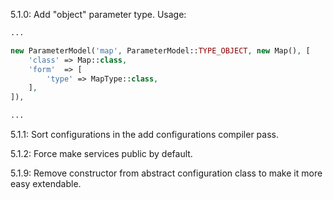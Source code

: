 5.1.0: Add "object" parameter type. Usage:

```php
...

new ParameterModel('map', ParameterModel::TYPE_OBJECT, new Map(), [
    'class' => Map::class,
    'form'  => [
        'type' => MapType::class,
    ],
]),

...
```

5.1.1: Sort configurations in the add configurations compiler pass.

5.1.2: Force make services public by default.

5.1.9: Remove constructor from abstract configuration class to make it more easy extendable.
